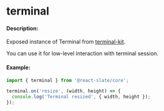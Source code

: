 # terminal

#### Description:

Exposed instance of Terminal from [terminal-kit](https://github.com/cronvel/terminal-kit/).

You can use it for low-level interaction with terminal session.

#### Example:

```js
import { terminal } from '@react-slate/core';

terminal.on('resize', (width, height) => {
  console.log('Terminal resized', { width, height });
});
```
